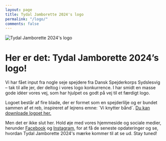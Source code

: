 ```yaml
---
layout: page
title: Tydal Jamborette 2024's logo
permalink: "/logo/"
comments: false
---
```


![Tydal Jamborette 2024's logo]({{site.url}}/assets/images/logo_side.png)

# Her er det: Tydal Jamborette 2024’s logo!
Vi har fået input fra nogle seje spejdere fra Dansk Spejderkorps Sydslesvig – tak til alle jer, der deltog i vores logo konkurrence. I har smidt en masse gode idéer vores vej, som har hjulpet os godt på vej til et færdigt logo.


Logoet består af fire blade, der er formet som en spejderlilje og er bundet sammen af et reb, inspireret af lejrens emne: ´Vi knytter bånd´. [Du kan downloade logoet her.](https://drive.google.com/drive/folders/1IlsbvD2opkYlAcCWNLWvnAxSgzOXl-xM?usp=sharing)


Men det er ikke slut her. Hold øje med vores hjemmeside og sociale medier, herunder [Facebook](https://www.facebook.com/TydalJamborette) og [Instagram](https://www.instagram.com/tydal.jamborette/), for at få de seneste opdateringer og se, hvordan Tydal Jamborette 2024's mærke kommer til at se ud. Stay tuned!
